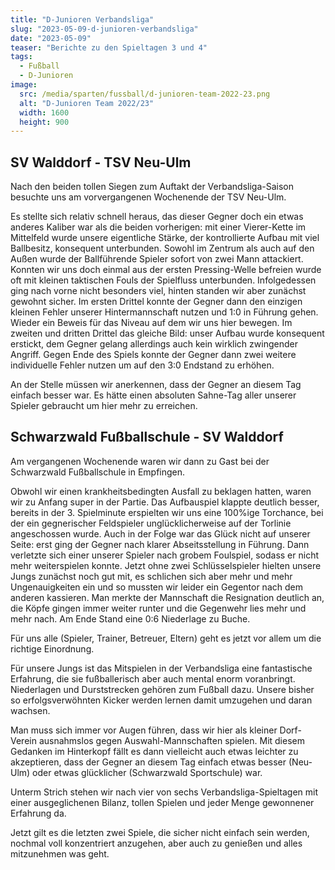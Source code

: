 ```yaml
---
title: "D-Junioren Verbandsliga"
slug: "2023-05-09-d-junioren-verbandsliga"
date: "2023-05-09"
teaser: "Berichte zu den Spieltagen 3 und 4"
tags:
  - Fußball
  - D-Junioren
image:
  src: /media/sparten/fussball/d-junioren-team-2022-23.png
  alt: "D-Junioren Team 2022/23"
  width: 1600
  height: 900
---
```

## SV Walddorf - TSV Neu-Ulm

Nach den beiden tollen Siegen zum Auftakt der Verbandsliga-Saison besuchte uns am vorvergangenen Wochenende der TSV Neu-Ulm.

Es stellte sich relativ schnell heraus, das dieser Gegner doch ein etwas anderes Kaliber war als die beiden vorherigen: mit einer Vierer-Kette im Mittelfeld wurde unsere eigentliche Stärke, der kontrollierte Aufbau mit viel Ballbesitz, konsequent unterbunden. Sowohl im Zentrum als auch auf den Außen wurde der Ballführende Spieler sofort von zwei Mann attackiert. Konnten wir uns doch einmal aus der ersten Pressing-Welle befreien wurde oft mit kleinen taktischen Fouls der Spielfluss unterbunden. Infolgedessen ging nach vorne nicht besonders viel, hinten standen wir aber zunächst gewohnt sicher. Im ersten Drittel konnte der Gegner dann den einzigen kleinen Fehler unserer Hintermannschaft nutzen und 1:0 in Führung gehen. Wieder ein Beweis für das Niveau auf dem wir uns hier bewegen. Im zweiten und dritten Drittel das gleiche Bild: unser Aufbau wurde konsequent erstickt, dem Gegner gelang allerdings auch kein wirklich zwingender Angriff. Gegen Ende des Spiels konnte der Gegner dann zwei weitere individuelle Fehler nutzen um auf den 3:0 Endstand zu erhöhen.

An der Stelle müssen wir anerkennen, dass der Gegner an diesem Tag einfach besser war. Es hätte einen absoluten Sahne-Tag aller unserer Spieler gebraucht um hier mehr zu erreichen.

## Schwarzwald Fußballschule - SV Walddorf

Am vergangenen Wochenende waren wir dann zu Gast bei der Schwarzwald Fußballschule in Empfingen.

Obwohl wir einen krankheitsbedingten Ausfall zu beklagen hatten, waren wir zu Anfang super in der Partie. Das Aufbauspiel klappte deutlich besser, bereits in der 3. Spielminute erspielten wir uns eine 100%ige Torchance, bei der ein gegnerischer Feldspieler unglücklicherweise auf der Torlinie angeschossen wurde. Auch in der Folge war das Glück nicht auf unserer Seite: erst ging der Gegner nach klarer Abseitsstellung in Führung. Dann verletzte sich einer unserer Spieler nach grobem Foulspiel, sodass er nicht mehr weiterspielen konnte. Jetzt ohne zwei Schlüsselspieler hielten unsere Jungs zunächst noch gut mit, es schlichen sich aber mehr und mehr Ungenauigkeiten ein und so mussten wir leider ein Gegentor nach dem anderen kassieren. Man merkte der Mannschaft die Resignation deutlich an, die Köpfe gingen immer weiter runter und die Gegenwehr lies mehr und mehr nach. Am Ende Stand eine 0:6 Niederlage zu Buche.

Für uns alle (Spieler, Trainer, Betreuer, Eltern) geht es jetzt vor allem um die richtige Einordnung.

Für unsere Jungs ist das Mitspielen in der Verbandsliga eine fantastische Erfahrung, die sie fußballerisch aber auch mental enorm voranbringt. Niederlagen und Durststrecken gehören zum Fußball dazu. Unsere bisher so erfolgsverwöhnten Kicker werden lernen damit umzugehen und daran wachsen.

Man muss sich immer vor Augen führen, dass wir hier als kleiner Dorf-Verein ausnahmslos gegen Auswahl-Mannschaften spielen. Mit diesem Gedanken im Hinterkopf fällt es dann vielleicht auch etwas leichter zu akzeptieren, dass der Gegner an diesem Tag einfach etwas besser (Neu-Ulm) oder etwas glücklicher (Schwarzwald Sportschule) war.

Unterm Strich stehen wir nach vier von sechs Verbandsliga-Spieltagen mit einer ausgeglichenen Bilanz, tollen Spielen und jeder Menge gewonnener Erfahrung da.

Jetzt gilt es die letzten zwei Spiele, die sicher nicht einfach sein werden, nochmal voll konzentriert anzugehen, aber auch zu genießen und alles mitzunehmen was geht.
